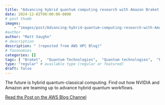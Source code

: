 ```yaml
---
title: "Advancing hybrid quantum computing research with Amazon Braket and NVIDIA CUDA-Q"
date: 2024-12-02T00:00:00-0800
# post thumb
images:
    - "images/post/Advancing-hybrid-quantum-computing-research-with-Amazon-Braket-and-NVIDIA-CUDA-Q.png"
#author
author: "Matt Vaughn"
# description
description: " (reposted from AWS HPC Blog)"
# Taxonomies
categories: []
tags: [ "Braket",  "Quantum Technologies",  "Quantum technologies",  "hpcblog", ]
type: "regular" # available type (regular or featured)
draft: false
---
```


The future is hybrid quantum-classical computing. Find out how NVIDIA and Amazon are teaming up to advance hybrid quantum workflows.

<a href="https://aws.amazon.com/blogs/quantum-computing/advancing-hybrid-quantum-computing-research-with-amazon-braket-and-nvidia-cuda-q/" class="btn btn-primary btn-lg active" role="button" aria-pressed="true" style="margin-top: 8px;">Read the Post on the AWS Blog Channel</a>